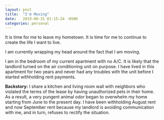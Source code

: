 ```yaml
---
layout: post
title:  "I'm Moving"
date:   2019-08-31 01:15:24 -0500
categories: personal
---
```

It is time for me to leave my hometown. It is time for me to continue to create the life I want to live.

I am currently wrapping my head around the fact that I am moving.

I am in the bedroom of my current apartment with no A/C. It is likely that the landlord turned on the air conditioning unit on purpose. I have lived in this apartment for two years and never had any troubles with the unit before I started withholding rent payments.

**Backstory:** I share a kitchen and living room wall with neighbors who violated the terms of the lease by having unauthorized pets in their home. As a result, a very pungent animal odor began to overwhelm my home starting from June to the present day. I have been withholding August rent and now September rent because my landlord is avoiding communication with me, and in turn, refuses to rectify the situation.
